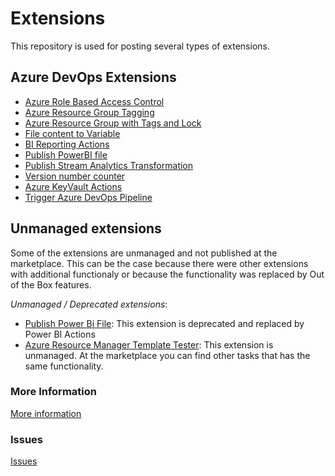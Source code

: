 # Extensions
This repository is used for posting several types of extensions.

## Azure DevOps Extensions

* [Azure Role Based Access Control](azuredevops/azurerbac)
* [Azure Resource Group Tagging](azuredevops/azurergtag)
* [Azure Resource Group with Tags and Lock](azuredevops/azureresourcegroup)
* [File content to Variable](azuredevops/filecontenttovariable)
* [BI Reporting Actions](azuredevops/powerbiactions-new)
* [Publish PowerBI file](azuredevops/publishpowerbifile)
* [Publish Stream Analytics Transformation](azuredevops/publishstreamanalyticstransformation)
* [Version number counter](azuredevops/versioncounter)
* [Azure KeyVault Actions](azuredevops/azurekeyvault)
* [Trigger Azure DevOps Pipeline](azuredevops/triggerpipeline)

## Unmanaged extensions

Some of the extensions are unmanaged and not published at the marketplace. This can be the case because there were other extensions with additional functionaly or because the functionality was replaced by Out of the Box features.

*Unmanaged / Deprecated extensions*:
* [Publish Power Bi File](azuredevops/publishpowerbifile): This extension is deprecated and replaced by Power BI Actions
* [Azure Resource Manager Template Tester](azuredevops/arm-ttk): This extension is unmanaged. At the marketplace you can find other tasks that has the same functionality.

### More Information
[More information](https://github.com/maikvandergaag/msft-extensions/wiki)

### Issues
[Issues](https://github.com/maikvandergaag/msft-extensions/issues)




